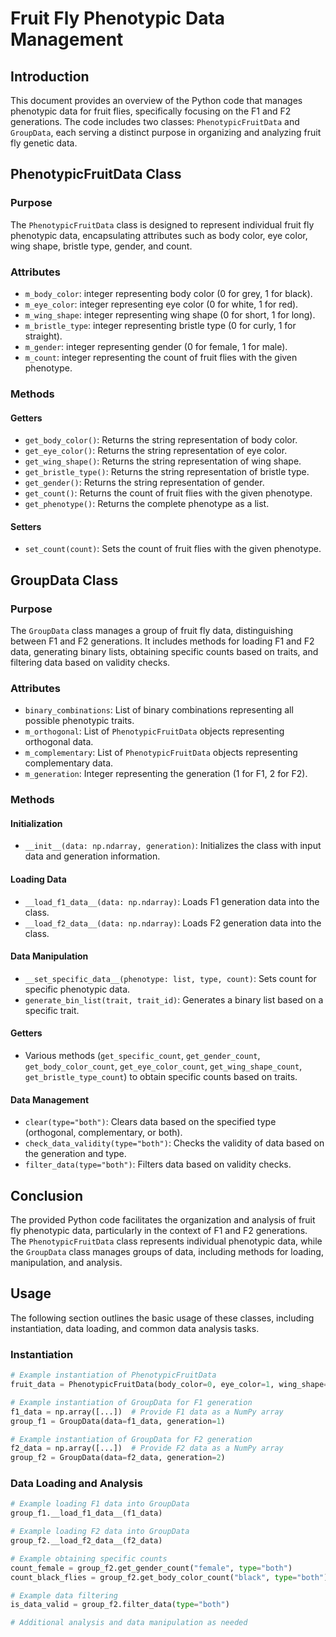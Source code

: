 # Fruit Fly Phenotypic Data Management

## Introduction

This document provides an overview of the Python code that manages phenotypic data for fruit flies, specifically focusing on the F1 and F2 generations. The code includes two classes: `PhenotypicFruitData` and `GroupData`, each serving a distinct purpose in organizing and analyzing fruit fly genetic data.

## PhenotypicFruitData Class

### Purpose

The `PhenotypicFruitData` class is designed to represent individual fruit fly phenotypic data, encapsulating attributes such as body color, eye color, wing shape, bristle type, gender, and count.

### Attributes

* `m_body_color`: integer representing body color (0 for grey, 1 for black).
* `m_eye_color`: integer representing eye color (0 for white, 1 for red).
* `m_wing_shape`: integer representing wing shape (0 for short, 1 for long).
* `m_bristle_type`: integer representing bristle type (0 for curly, 1 for straight).
* `m_gender`: integer representing gender (0 for female, 1 for male).
* `m_count`: integer representing the count of fruit flies with the given phenotype.

### Methods

#### Getters

* `get_body_color()`: Returns the string representation of body color.
* `get_eye_color()`: Returns the string representation of eye color.
* `get_wing_shape()`: Returns the string representation of wing shape.
* `get_bristle_type()`: Returns the string representation of bristle type.
* `get_gender()`: Returns the string representation of gender.
* `get_count()`: Returns the count of fruit flies with the given phenotype.
* `get_phenotype()`: Returns the complete phenotype as a list.

#### Setters

* `set_count(count)`: Sets the count of fruit flies with the given phenotype.

## GroupData Class

### Purpose

The `GroupData` class manages a group of fruit fly data, distinguishing between F1 and F2 generations. It includes methods for loading F1 and F2 data, generating binary lists, obtaining specific counts based on traits, and filtering data based on validity checks.

### Attributes

* `binary_combinations`: List of binary combinations representing all possible phenotypic traits.
* `m_orthogonal`: List of `PhenotypicFruitData` objects representing orthogonal data.
* `m_complementary`: List of `PhenotypicFruitData` objects representing complementary data.
* `m_generation`: Integer representing the generation (1 for F1, 2 for F2).

### Methods

#### Initialization

* `__init__(data: np.ndarray, generation)`: Initializes the class with input data and generation information.

#### Loading Data

* `__load_f1_data__(data: np.ndarray)`: Loads F1 generation data into the class.
* `__load_f2_data__(data: np.ndarray)`: Loads F2 generation data into the class.

#### Data Manipulation

* `__set_specific_data__(phenotype: list, type, count)`: Sets count for specific phenotypic data.
* `generate_bin_list(trait, trait_id)`: Generates a binary list based on a specific trait.

#### Getters

* Various methods (`get_specific_count`, `get_gender_count`, `get_body_color_count`, `get_eye_color_count`, `get_wing_shape_count`, `get_bristle_type_count`) to obtain specific counts based on traits.

#### Data Management

* `clear(type="both")`: Clears data based on the specified type (orthogonal, complementary, or both).
* `check_data_validity(type="both")`: Checks the validity of data based on the generation and type.
* `filter_data(type="both")`: Filters data based on validity checks.

## Conclusion

The provided Python code facilitates the organization and analysis of fruit fly phenotypic data, particularly in the context of F1 and F2 generations. The `PhenotypicFruitData` class represents individual phenotypic data, while the `GroupData` class manages groups of data, including methods for loading, manipulation, and analysis.

## Usage

The following section outlines the basic usage of these classes, including instantiation, data loading, and common data analysis tasks.

### Instantiation

```python
# Example instantiation of PhenotypicFruitData
fruit_data = PhenotypicFruitData(body_color=0, eye_color=1, wing_shape=0, bristle_type=1, gender=1, count=10)

# Example instantiation of GroupData for F1 generation
f1_data = np.array([...])  # Provide F1 data as a NumPy array
group_f1 = GroupData(data=f1_data, generation=1)

# Example instantiation of GroupData for F2 generation
f2_data = np.array([...])  # Provide F2 data as a NumPy array
group_f2 = GroupData(data=f2_data, generation=2)
```

### Data Loading and Analysis

```python
# Example loading F1 data into GroupData
group_f1.__load_f1_data__(f1_data)

# Example loading F2 data into GroupData
group_f2.__load_f2_data__(f2_data)

# Example obtaining specific counts
count_female = group_f2.get_gender_count("female", type="both")
count_black_flies = group_f2.get_body_color_count("black", type="both")

# Example data filtering
is_data_valid = group_f2.filter_data(type="both")

# Additional analysis and data manipulation as needed
```